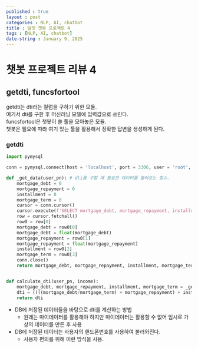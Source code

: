 ```yaml
---
published : true
layout : post
categories : NLP, AI, chatbot
title : 빌릿 챗봇 프로젝트 4
tags : [NLP, AI, chatbot]
date-string : January 9, 2025
---
```


# 챗봇 프로젝트 리뷰 4

## getdti, funcsfortool

getdti는 dti라는 컬럼을 구하기 위한 모듈.\
여기서 dti를 구한 후 머신러닝 모델에 입력값으로 쓰인다.\
funcsfortool은 챗봇이 쓸 툴을 모아놓은 모듈.\
챗봇은 필요에 따라 여기 있는 툴을 활용해서 정확한 답변을 생성하게 된다.

### getdti

```python
import pymysql

conn = pymysql.connect(host = 'localhost', port = 3306, user = 'root', password='1234', db = 'mydata')

def _get_data(user_pn): # dti를 구할 때 필요한 데이터를 불러오는 함수.
    mortgage_debt = 0
    mortgage_repayment = 0
    installment = 0
    mortgage_term = 0
    cursor = conn.cursor()
    cursor.execute(f'SELECT mortgage_debt, mortgage_repayment, installment, mortgage_term FROM mydata.user_log WHERE user_pn="{user_pn}"')
    row = cursor.fetchall()
    row0 = row[0]
    mortgage_debt = row0[0]
    mortgage_debt = float(mortgage_debt)
    mortgage_repayment = row0[1]
    mortgage_repayment = float(mortgage_repayment)
    installment = row0[2]
    mortgage_term = row0[3]
    conn.close()
    return mortgage_debt, mortgage_repayment, installment, mortgage_term


def calculate_dti(user_pn, income):
    mortgage_debt, mortgage_repayment, installment, mortgage_term = _get_data(user_pn)
    dti = ((((mortgage_debt/mortgage_term) + mortgage_repayment) + installment) / income) * 100 # 실제 dti를 구하는 부분.
    return dti
```

- DB에 저장된 데이터들을 바탕으로 dti를 계산하는 방법
    - 원래는 마이데이터를 활용해야 하지만 마이데이터는 활용할 수 없어 임시로 가상의 데이터를 만든 후 사용
- DB에 저장된 데이터는 사용자의 핸드폰번호를 사용하여 불러와진다.
    - 사용자 편의를 위해 이런 방식을 사용.